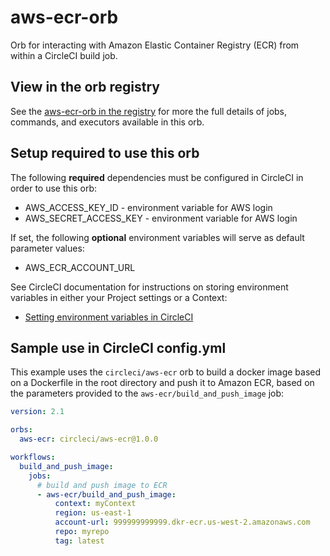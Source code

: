 # aws-ecr-orb
Orb for interacting with Amazon Elastic Container Registry (ECR) from within a CircleCI build job.

## View in the orb registry
See the [aws-ecr-orb in the registry](https://circleci.com/orbs/registry/orb/circleci/aws-ecr)
for more the full details of jobs, commands, and executors available in this
orb.

## Setup required to use this orb
The following **required** dependencies must be configured in CircleCI in order to use this orb:
* AWS_ACCESS_KEY_ID - environment variable for AWS login
* AWS_SECRET_ACCESS_KEY - environment variable for AWS login

If set, the following **optional** environment variables will serve as default
parameter values:
* AWS_ECR_ACCOUNT_URL

See CircleCI documentation for instructions on storing environment variables
in either your Project settings or a Context:
* [Setting environment variables in CircleCI](https://circleci.com/docs/2.0/env-vars)

## Sample use in CircleCI config.yml
This example uses the `circleci/aws-ecr` orb to build a docker image based on
a Dockerfile in the root directory and push it to Amazon ECR,
based on the parameters provided to the `aws-ecr/build_and_push_image` job:

```yaml
version: 2.1

orbs:
  aws-ecr: circleci/aws-ecr@1.0.0

workflows:
  build_and_push_image:
    jobs:
      # build and push image to ECR
      - aws-ecr/build_and_push_image:
          context: myContext
		  region: us-east-1
          account-url: 999999999999.dkr-ecr.us-west-2.amazonaws.com
          repo: myrepo
          tag: latest
```

